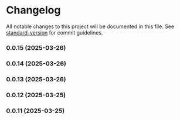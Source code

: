 # Changelog

All notable changes to this project will be documented in this file. See [standard-version](https://github.com/conventional-changelog/standard-version) for commit guidelines.

### 0.0.15 (2025-03-26)

### 0.0.14 (2025-03-26)

### 0.0.13 (2025-03-26)

### 0.0.12 (2025-03-25)

### 0.0.11 (2025-03-25)

